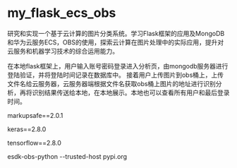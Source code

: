 # my_flask_ecs_obs
研究和实现一个基于云计算的图片分类系统。学习Flask框架的应用及MongoDB和华为云服务ECS，OBS的使用，探索云计算在图片处理中的实际应用，提升对云服务和机器学习技术的综合运用能力。


在本地flask框架上，用户输入账号密码登录进入分析页，由mongodb服务器进行登陆验证，并将登陆时间记录在数据库中。
接着用户上传图片到obs桶上，上传文件名给云服务器，云服务器端根据文件名获取obs桶上图片的地址进行识别分析，再将识别结果传送给本地，在本地展示。本地也可以查看所有用户和最后登录时间。


markupsafe==2.0.1

keras==2.8.0 

tensorflow==2.8.0

esdk-obs-python --trusted-host pypi.org
